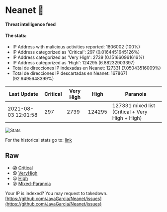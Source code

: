 # Neanet :hocho:
#### Threat intelligence feed
#### The stats:

- IP Address with malicious activities reported: 1806002 (100%)
- IP Address categorized as 'Critical':  297 (0.0164451645126%)
- IP Address categorized as 'Very High':  2739 (0.151660961616%)
- IP Address categorized as 'High':  124295 (6.88232903397)
- Total de direcciones IP indexadas en Neanet:  127331 (7.05043516009%)
- Total de direcciones IP descartadas en Neanet:  1678671 (92.9495648399%)

| Last Update | Critical | Very High | High | Paranoia |
| --- | --- | --- | --- | --- |
| 2021-08-03 12:01:58 | 297 | 2739 | 124295 | 127331 mixed list (Critical + Very High + High)|

![Stats](https://docs.google.com/spreadsheets/d/e/2PACX-1vSnaNMIXVabIpDJjufMlzH7poXnshF3mgd8Is1g9ytUEzVsP5my4Trn8f-xkoLLQ38xpL3HtmUexLo6/pubchart?oid=501124687&format=image)

For the historical stats go to: [link](/stats.csv)
## Raw
- :scream: [Critical](https://raw.githubusercontent.com/JavaGarcia/Neanet/master/blacklists/neanet_critical.txt)
- :fearful: [VeryHigh](https://raw.githubusercontent.com/JavaGarcia/Neanet/master/blacklists/neanet_veryHigh.txtt)
- :frowning: [High](https://raw.githubusercontent.com/JavaGarcia/Neanet/master/blacklists/neanet_high.txt)
- :dizzy_face: [Mixed-Paranoia](https://raw.githubusercontent.com/JavaGarcia/Neanet/master/blacklists/neanet_all.txt)


Your IP is indexed? You may request to takedown. [https://github.com/JavaGarcia/Neanet/issues](https://github.com/JavaGarcia/Neanet/issues)





































































































































































































































































































































































































































































































































































































































































































































































































































































































































































































































































































































































































































































































































































































































































































































































































































































































































































































































































































































































































































































































































































































































































































































































































































































































































































































































































































































































































































































































































































































































































































































































































































































































































































































































































































































































































































































































































































































































































































































































































































































































































































































































































































































































































































































































































































































































































































































































































































































































































































































































































































































































































































































































































































































































































































































































































































































































































































































































































































































































































































































































































































































































































































































































































































































































































































































































































































































































































































































































































































































































































































































































































































































































































































































































































































































































































































































































































































































































































































































































































































































































































































